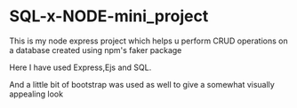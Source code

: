 # SQL-x-NODE-mini_project
This is my node express project which helps u perform CRUD operations on a database created using npm's faker package

Here I have used Express,Ejs and SQL.

And a little bit of bootstrap was used as well to give a somewhat visually appealing look
